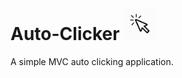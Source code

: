 # Auto-Clicker <img src="https://github.com/prince-chrismc/Auto-Clicker/blob/master/click-512.png" width="52" height="52" title="Logo">
A simple MVC auto clicking application.
